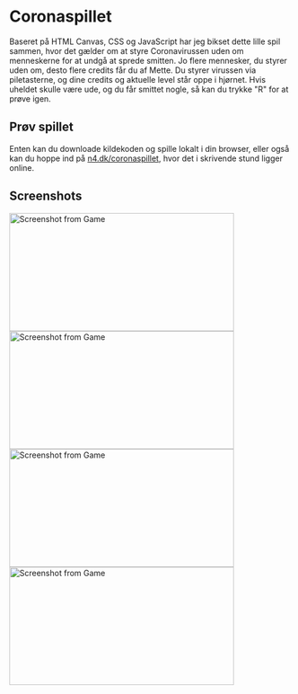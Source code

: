 # Coronaspillet

Baseret på HTML Canvas, CSS og JavaScript har jeg bikset dette lille spil sammen, hvor det gælder om at styre Coronavirussen uden om menneskerne for at undgå at sprede smitten. Jo flere mennesker, du styrer uden om, desto flere credits får du af Mette. Du styrer virussen via piletasterne, og dine credits og aktuelle level står oppe i hjørnet. Hvis uheldet skulle være ude, og du får smittet nogle, så kan du trykke "R" for at prøve igen.

## Prøv spillet

Enten kan du downloade kildekoden og spille lokalt i din browser, eller også kan du hoppe ind på [n4.dk/coronaspillet](http://n4.dk/coronaspillet), hvor det i skrivende stund ligger online.

## Screenshots

<img src="https://i.imgur.com/gYt5ME8.png" alt="Screenshot from Game" width="400" height="210" />
<img src="https://i.imgur.com/bwbQ2q2.png" alt="Screenshot from Game" width="400" height="210" />
<img src="https://i.imgur.com/8F4QnrV.png" alt="Screenshot from Game" width="400" height="210" />
<img src="https://i.imgur.com/AgXee7Z.png" alt="Screenshot from Game" width="400" height="210" />

